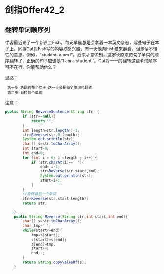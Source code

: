 # 剑指Offer42_2
## 翻转单词顺序列
牛客最近来了一个新员工Fish，每天早晨总是会拿着一本英文杂志，写些句子在本子上。同事Cat对Fish写的内容颇感兴趣，有一天他向Fish借来翻看，但却读不懂它的意思。例如，“student. a am I”。后来才意识到，这家伙原来把句子单词的顺序翻转了，正确的句子应该是“I am a student.”。Cat对一一的翻转这些单词顺序可不在行，你能帮助他么？

思路：

     第一步 先翻转整个句子 这一步会把每个单词也翻转
     第二步 翻转每个单词



注意：

```java
public String ReverseSentence(String str) {
        if (str==null){
            return "";
        }
        int length=str.length()-1;
        str=Reverse(str,0,length);
        System.out.println(str);
        char[] s=str.toCharArray();
        int start=0;
        int end=0;
        for (int i = 0; i <length ; i++) {
            if (str.charAt(i)==' '){
                end= i-1;
                str=Reverse(str,start,end);
                System.out.println(str);
                start=i+1;
            }
        }
        //旋转最后一个单词
        str=Reverse(str,start,length);
        return str;

    }
    public String Reverse(String str,int start,int end){
        char[] s=str.toCharArray();
        char tmp=' ';
        while(start<=end){
            tmp=s[start];
            s[start]=s[end];
            s[end]=tmp;
            start++;
            end--;
        }
        return String.copyValueOf(s);
    }

```
